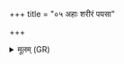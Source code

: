 +++
title = "०५ अहाः शरीरं पयसा"

+++
<details><summary>मूलम् (GR)</summary>

अहाः शरीरं पयसा सम् एत्य्  
अन्योअन्यो भवति वर्णो अस्य ।  
तस्मै त इन्दो हविषा विधेम  
वयं स्याम पतयो रयीणाम् ॥
</details>